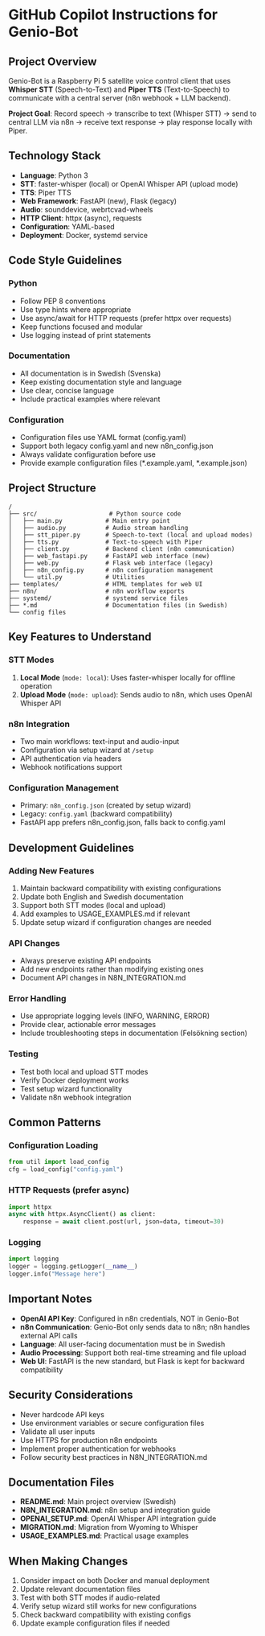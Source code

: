 # GitHub Copilot Instructions for Genio-Bot

## Project Overview

Genio-Bot is a Raspberry Pi 5 satellite voice control client that uses **Whisper STT** (Speech-to-Text) and **Piper TTS** (Text-to-Speech) to communicate with a central server (n8n webhook + LLM backend).

**Project Goal**: Record speech → transcribe to text (Whisper STT) → send to central LLM via n8n → receive text response → play response locally with Piper.

## Technology Stack

- **Language**: Python 3
- **STT**: faster-whisper (local) or OpenAI Whisper API (upload mode)
- **TTS**: Piper TTS
- **Web Framework**: FastAPI (new), Flask (legacy)
- **Audio**: sounddevice, webrtcvad-wheels
- **HTTP Client**: httpx (async), requests
- **Configuration**: YAML-based
- **Deployment**: Docker, systemd service

## Code Style Guidelines

### Python
- Follow PEP 8 conventions
- Use type hints where appropriate
- Use async/await for HTTP requests (prefer httpx over requests)
- Keep functions focused and modular
- Use logging instead of print statements

### Documentation
- All documentation is in Swedish (Svenska)
- Keep existing documentation style and language
- Use clear, concise language
- Include practical examples where relevant

### Configuration
- Configuration files use YAML format (config.yaml)
- Support both legacy config.yaml and new n8n_config.json
- Always validate configuration before use
- Provide example configuration files (*.example.yaml, *.example.json)

## Project Structure

```
/
├── src/                    # Python source code
│   ├── main.py            # Main entry point
│   ├── audio.py           # Audio stream handling
│   ├── stt_piper.py       # Speech-to-text (local and upload modes)
│   ├── tts.py             # Text-to-speech with Piper
│   ├── client.py          # Backend client (n8n communication)
│   ├── web_fastapi.py     # FastAPI web interface (new)
│   ├── web.py             # Flask web interface (legacy)
│   ├── n8n_config.py      # n8n configuration management
│   └── util.py            # Utilities
├── templates/             # HTML templates for web UI
├── n8n/                   # n8n workflow exports
├── systemd/               # systemd service files
├── *.md                   # Documentation files (in Swedish)
└── config files
```

## Key Features to Understand

### STT Modes
1. **Local Mode** (`mode: local`): Uses faster-whisper locally for offline operation
2. **Upload Mode** (`mode: upload`): Sends audio to n8n, which uses OpenAI Whisper API

### n8n Integration
- Two main workflows: text-input and audio-input
- Configuration via setup wizard at `/setup`
- API authentication via headers
- Webhook notifications support

### Configuration Management
- Primary: `n8n_config.json` (created by setup wizard)
- Legacy: `config.yaml` (backward compatibility)
- FastAPI app prefers n8n_config.json, falls back to config.yaml

## Development Guidelines

### Adding New Features
1. Maintain backward compatibility with existing configurations
2. Update both English and Swedish documentation
3. Support both STT modes (local and upload)
4. Add examples to USAGE_EXAMPLES.md if relevant
5. Update setup wizard if configuration changes are needed

### API Changes
- Always preserve existing API endpoints
- Add new endpoints rather than modifying existing ones
- Document API changes in N8N_INTEGRATION.md

### Error Handling
- Use appropriate logging levels (INFO, WARNING, ERROR)
- Provide clear, actionable error messages
- Include troubleshooting steps in documentation (Felsökning section)

### Testing
- Test both local and upload STT modes
- Verify Docker deployment works
- Test setup wizard functionality
- Validate n8n webhook integration

## Common Patterns

### Configuration Loading
```python
from util import load_config
cfg = load_config("config.yaml")
```

### HTTP Requests (prefer async)
```python
import httpx
async with httpx.AsyncClient() as client:
    response = await client.post(url, json=data, timeout=30)
```

### Logging
```python
import logging
logger = logging.getLogger(__name__)
logger.info("Message here")
```

## Important Notes

- **OpenAI API Key**: Configured in n8n credentials, NOT in Genio-Bot
- **n8n Communication**: Genio-Bot only sends data to n8n; n8n handles external API calls
- **Language**: All user-facing documentation must be in Swedish
- **Audio Processing**: Support both real-time streaming and file upload
- **Web UI**: FastAPI is the new standard, but Flask is kept for backward compatibility

## Security Considerations

- Never hardcode API keys
- Use environment variables or secure configuration files
- Validate all user inputs
- Use HTTPS for production n8n endpoints
- Implement proper authentication for webhooks
- Follow security best practices in N8N_INTEGRATION.md

## Documentation Files

- **README.md**: Main project overview (Swedish)
- **N8N_INTEGRATION.md**: n8n setup and integration guide
- **OPENAI_SETUP.md**: OpenAI Whisper API integration guide
- **MIGRATION.md**: Migration from Wyoming to Whisper
- **USAGE_EXAMPLES.md**: Practical usage examples

## When Making Changes

1. Consider impact on both Docker and manual deployment
2. Update relevant documentation files
3. Test with both STT modes if audio-related
4. Verify setup wizard still works for new configurations
5. Check backward compatibility with existing configs
6. Update example configuration files if needed
